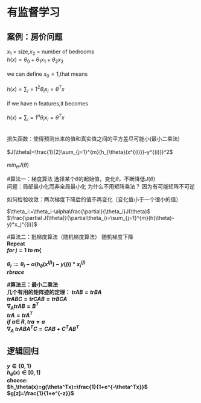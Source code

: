 
有监督学习
======
案例：房价问题
-------


$x_1$ = size,$x_2$ = number of bedrooms<br> 
$h(x) = \theta_0 +\theta_1x_1+\theta_2x_2$<br>  
we can define $x_0=1$,that means<br>  
$h(x)=\sum_i=1^2{\theta_ix_i}=\theta^Tx$<br>  
if we have n features,it becomes<br>  
$h(x)=\sum_i=1^n{\theta_ix_i}=\theta^Tx$<br>  
<br>
损失函数：使得预测出来的值和真实值之间的平方差尽可能小(最小二乘法)<br>  
$J(\theta)=\frac{1}{2}\sum_{j=1}^{m}(h_{\theta}(x^{(i)})-y^{(i)})^2$<br>  
${min}_{\theta}J(\theta)$   

#算法一：梯度算法 
选择某个$\theta$的起始值，变化$\theta$，不断降低$J(\theta)$   
问题：局部最小化而非全局最小化
为什么不用矩阵乘法？ 
因为有可能矩阵不可逆  

如何检验收敛：两次梯度下降后的值不再变化（变化值小于一个很小的值）
<br>  

$\theta_i:=\theta_i-\alpha\frac{\partial}{\theta_i}J(\theta)$<br>
$\frac{\partial J(\theta)}{\partial\theta_i}=\sum_{j=1}^{m}(h(\theta)-y)*x_j^{(i)}$

#算法二：批梯度算法（随机梯度算法）
随机梯度下降<b>     
Repeat<b>   
$for\ j=1\ to\ m \lbrace$<br>  
    $\theta_i:=\theta_i-\alpha(h_\theta(x^{(j)})-y{(j)})*x_i^{(j)}$<b>  
    $rbrace$

#算法三：最小二乘法<br>
几个有用的矩阵迹的定理：
$tr AB = tr BA$<br>
$tr ABC = tr CAB = tr BCA$<br>
$\nabla_A{tr AB} = B^T$<br>
$tr A = tr A^T$<br>
$if\ a\in\ R,tra = a$<br>
$\nabla_A\ tr ABA^TC=CAB+C^TAB^T$


逻辑回归
---------

$y\in\{0,1\}$<br>
$h_\theta(x)\in[0,1]$<br>
choose:<br>
$h_\theta(x)=g(\theta^Tx)=\frac{1}{1+e^{-\theta^Tx}}$<br>
$g[z]=\frac{1}{1+e^{-z}}$




